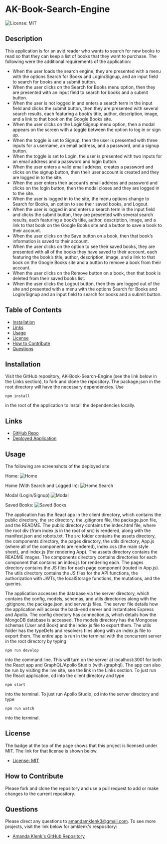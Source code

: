 # AK-Book-Search-Engine

![License: MIT](https://img.shields.io/badge/License-MIT-yellow.svg)

## Description
This application is for an avid reader who wants to search for new books to read so that they can keep a list of books that they want to purchase. The following were the additional requirements of the application:

* When the user loads the search engine, they are presented with a menu with the options Search for Books and Login/Signup, and an input field to search for books and a submit button.
* When the user clicks on the Search for Books menu option, then they are presented with an input field to search for books and a submit button.
* When the user is not logged in and enters a search term in the input field and clicks the submit button, then they are presented with several search results, each featuring a book’s title, author, description, image, and a link to that book on the Google Books site.
* When the user clicks on the Login/Signup menu option, then a modal appears on the screen with a toggle between the option to log in or sign up.
* When the toggle is set to Signup, then the user is presented with three inputs for a username, an email address, and a password, and a signup button.
* When the toggle is set to Login, the user is presented with two inputs for an email address and a password and login button.
* When the user enters a valid email address, creates a password and clicks on the signup button, then their user account is created and they are logged in to the site.
* When the user enters their account’s email address and password and clicks on the login button, then the modal closes and they are logged in to the site.
* When the user is logged in to the site, the menu options change to Search for Books, an option to see their saved books, and Logout.
* When the user is logged in and enters a search term in the input field and clicks the submit button, they are presented with several search results, each featuring a book’s title, author, description, image, and a link to that book on the Google Books site and a button to save a book to their account.
* When the user clicks on the Save button on a book, then that book’s information is saved to their account.
* When the user clicks on the option to see their saved books, they are presented with all of the books they have saved to their account, each featuring the book’s title, author, description, image, and a link to that book on the Google Books site and a button to remove a book from their account.
* When the user clicks on the Remove button on a book, then that book is deleted from their saved books list.
* When the user clicks the Logout button, then they are logged out of the site and presented with a menu with the options Search for Books and Login/Signup and an input field to search for books and a submit button.

## Table of Contents
- [Installation](#installation)
- [Links](#links)
- [Usage](#usage)
- [License](#license)
- [How to Contribute](#how-to-contribute)
- [Questions](#questions)

## Installation
Visit the GitHub repository, AK-Book-Search-Engine (see the link below in the Links section), to fork and clone the repository. The package.json in the root directory will have the necessary dependencies. Use
````````````
npm install
````````````
in the root of the application to install the dependencies locally.

## Links
- [GitHub Repo](https://github.com/amklenk/AK-Book-Search-Engine)
- [Deployed Application]()

## Usage
The following are screenshots of the deployed site:

Home:
![Home](/client/src/assets/home.png)

Home (With Search and Logged In):
![Home Search](/client/src/assets/search.png)

Modal (Login/Signup)
![Modal](/client/src/assets/log-sign.png)

Saved Books:
![Saved Books](/client/src/assets/saved.png)

The application has the React app in the client directory, which contains the public directory, the src directory, the .gitignore file, the package.json file, and the README. The public directory contains the index.html file, where the root div (from index.js in the root of src) is rendered, along with the manifest.json and robots.txt. The src folder contains the assets directory, the components directory, the pages directory, the utils directory, App.js (where all of the components are rendered), index.css (the main style sheet), and index.js (for rendering App). The assets directory contains the README images. The components directory contains directories for each component that contains an index.js for rendering each. The pages directory contains the JS files for each page component (routed in App.js). The utils directory contains the JS files for the API functions, the authorization with JWTs, the localStorage functions, the mutations, and the queries.

The application accesses the database via the server directory, which contains the config, models, schemas, and utils directories along with the .gitignore, the package.json, and server.js files. The server file details how the application will access the back-end server and instantiates Express and Apollo. The config directory has connection.js, which details how the MongoDB database is accessed. The models directory has the Mongoose schemas (User and Book) and the index.js file to export them. The utils folder has the typeDefs and resolvers files along with an index.js file to export them.
The entire app is run in the terminal with the concurrent server in the root directory by typing
````````````````
npm run develop
````````````````
into the command line. This will turn on the server at localhost:3001 for both the React app and GraphQL/Apollo Studio (with /graphql). The app can also be run by visiting the live site, see the link in the Links section. To just run the React application, cd into the client directory and type
``````````
npm start
``````````
into the terminal. To just run Apollo Studio, cd into the server directory and type
``````````````
npm run watch
``````````````
into the terminal.

## License
The badge at the top of the page shows that this project is licensed under MIT. The link for that license is shown below.
- [License: MIT](https://opensource.org/licenses/MIT)

## How to Contribute
Please fork and clone the repository and use a pull request to add or make changes to the current repository.

## Questions
Please direct any questions to amandamklenk3@gmail.com. To see more projects, visit the link below for amklenk's respository:
- [Amanda Klenk's GitHub Repository](https://github.com/amklenk)